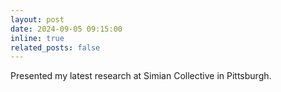 ```yaml
---
layout: post
date: 2024-09-05 09:15:00
inline: true
related_posts: false
---
```


Presented my latest research at Simian Collective in Pittsburgh. 